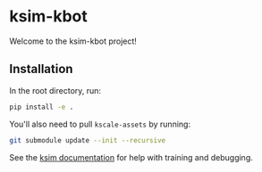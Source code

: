 # ksim-kbot

Welcome to the ksim-kbot project!

## Installation

In the root directory, run:

```bash
pip install -e .
```

You'll also need to pull `kscale-assets` by running:

```bash
git submodule update --init --recursive
```

See the [ksim documentation](https://docs.kscale.dev/docs/ksim) for help with training and debugging.
